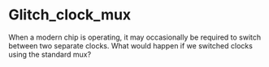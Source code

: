 # Glitch_clock_mux
 When a modern chip is operating, it may occasionally be required to switch between two separate clocks. What would happen if we switched clocks using the standard mux? 
